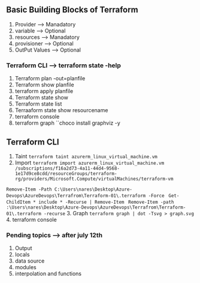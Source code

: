 ## Basic Building Blocks of Terraform 
   1. Provider   --> Manadatory 
   2. variable   --> Optional 
   3. resources  --> Manadatory
   4. provisioner --> Optional 
   5. OutPut Values  --> Optional  


### Terraform CLI --> terraform state -help 
   1. Terraform plan -out=planfile 
   2. Terraform show planfile
   3. terraform apply planfile 
   4. Terraform state show 
   5. Terraform state list 
   6. Terraaform state show resourcename 
   7. terraform console 
   8. terraform graph ``choco install graphviz -y


## Terraform CLI
   1. Taint ```terraform taint azurerm_linux_virtual_machine.vm```
   2. Import ```terraform import azurerm_linux_virtual_machine.vm  /subscriptions/f16a2d73-4a11-44d4-9568-1e17d9ce8cdd/resourceGroups/terraform-rg/providers/Microsoft.Compute/virtualMachines/terraform-vm```

   ```Remove-Item -Path C:\Users\nares\Desktop\Azure-Devops\AzureDevops\Terrafrom\Terraform-01\.terraform -Force```
  ``` Get-ChildItem * include * -Recurse | Remove-Item```
  ``` Remove-Item -path :\Users\nares\Desktop\Azure-Devops\AzureDevops\Terrafrom\Terraform-01\.terraform -recurse```
  3. Graph ```terraform graph | dot -Tsvg > graph.svg```
  4. terraform console


### Pending topics  --> after july 12th 
   1. Output 
   2. locals
   3. data source
   4. modules
   5. interpolation and functions 





